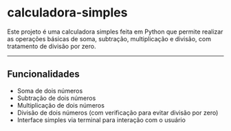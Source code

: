 # calculadora-simples

Este projeto é uma calculadora simples feita em Python que permite realizar as operações básicas de soma, subtração, multiplicação e divisão, com tratamento de divisão por zero.

---

## Funcionalidades

- Soma de dois números
- Subtração de dois números
- Multiplicação de dois números
- Divisão de dois números (com verificação para evitar divisão por zero)
- Interface simples via terminal para interação com o usuário


